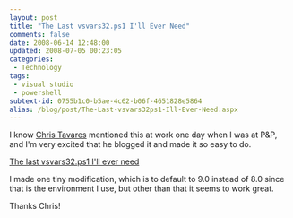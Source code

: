 ```yaml
---
layout: post
title: "The Last vsvars32.ps1 I'll Ever Need"
comments: false
date: 2008-06-14 12:48:00
updated: 2008-07-05 00:23:05
categories:
 - Technology
tags:
 - visual studio
 - powershell
subtext-id: 0755b1c0-b5ae-4c62-b06f-4651828e5864
alias: /blog/post/The-Last-vsvars32ps1-Ill-Ever-Need.aspx
---
```



I know [Chris Tavares](http://www.tavaresstudios.com/Blog/) mentioned this at work one day when I was at P&P, and I'm very excited that he blogged it and made it so easy to do. 

[The last vsvars32.ps1 I'll ever need](http://www.tavaresstudios.com/Blog/post/The-last-vsvars32ps1-Ill-ever-need.aspx)

I made one tiny modification, which is to default to 9.0 instead of 8.0 since that is the environment I use, but other than that it seems to work great. 

Thanks Chris! 
